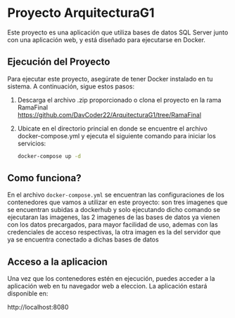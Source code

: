 # Proyecto ArquitecturaG1

Este proyecto es una aplicación que utiliza bases de datos SQL Server junto con una aplicación web, y está diseñado para ejecutarse en Docker.

## Ejecución del Proyecto

Para ejecutar este proyecto, asegúrate de tener Docker instalado en tu sistema. A continuación, sigue estos pasos:

1. Descarga el archivo .zip proporcionado o clona el proyecto en la rama RamaFinal https://github.com/DavCoder22/ArquitecturaG1/tree/RamaFinal

2. Ubicate en el directorio princial en donde se encuentre el archivo docker-compose.yml y ejecuta el siguiente comando para iniciar los servicios:
   ```bash
   docker-compose up -d
   ```

## Como funciona?
En el archivo  `docker-compose.yml` se encuentran las configuraciones de los contenedores que vamos a utilizar en este proyecto:
son tres imagenes que se encuentran subidas a dockerhub y solo ejecutando dicho comando se ejecutaran las imagenes, las 2 imagenes de 
las bases de datos ya vienen con los datos precargados, para mayor facilidad de uso, ademas con las credenciales de acceso respectivas, la otra imagen es la del servidor que ya se encuentra conectado a dichas bases de datos

## Acceso a la aplicacion

Una vez que los contenedores estén en ejecución, puedes acceder a la aplicación web en tu navegador web a eleccion. La aplicación estará disponible en:

http://localhost:8080

